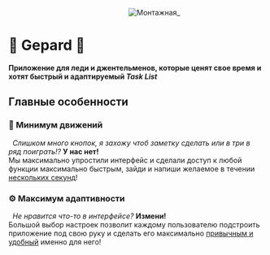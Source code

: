 &nbsp;&nbsp;&nbsp;&nbsp;&nbsp;&nbsp;&nbsp;&nbsp;&nbsp;&nbsp;&nbsp;&nbsp;&nbsp;&nbsp;&nbsp;&nbsp;&nbsp;&nbsp;&nbsp;&nbsp;&nbsp;&nbsp;&nbsp;&nbsp;&nbsp;&nbsp;&nbsp;&nbsp;&nbsp;&nbsp;&nbsp;&nbsp;&nbsp;&nbsp;&nbsp;&nbsp;&nbsp;&nbsp;&nbsp;&nbsp;&nbsp;&nbsp;&nbsp;&nbsp;&nbsp;&nbsp;&nbsp;&nbsp;&nbsp;&nbsp;&nbsp;&nbsp;&nbsp; &nbsp;&nbsp;&nbsp;&nbsp;&nbsp;&nbsp;![Монтажная_](https://github.com/user-attachments/assets/68970cc0-e487-4256-8852-955646ce947a)
# :cut_of_meat: Gepard 🐆

  **Приложение для леди и джентельменов, которые ценят свое время и хотят быстрый и адаптируемый _Task List_**

## Главные особенности
### :dash: Минимум движений
&nbsp; *Слишком много кнопок, я захожу чтоб заметку сделать или в три в ряд поиграть!?* **У нас нет!**  
Мы максимально упростили интерфейс и сделали доступ к любой функции максимально быстрым, зайди и напиши желаемое в течении <ins>нескольких секунд</ins>!  

### :gear: Максимум адаптивности
&nbsp; *Не нравится что-то в интерфейсе?* **Измени!**  
Большой выбор настроек позволит каждому пользователю подстроить приложение под свою руку и сделать его максимально <ins>привычным и удобный</ins> именно для него!  

